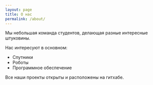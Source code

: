 ```yaml
---
layout: page
title: О нас
permalink: /about/
---
```


Мы небольшая команда студентов, делающая разные интересные штуковины.

Нас интересуют в основном:

* Спутники
* Роботы
* Программное обеспечение

Все наши проекты открыты и расположены на гитхабе.
